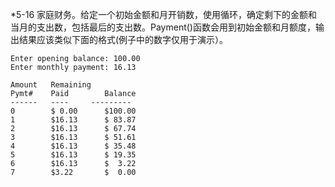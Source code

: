 *5-16
家庭财务。给定一个初始金额和月开销数，使用循环，确定剩下的金额和当月的支出数，包括最后的支出数。Payment()函数会用到初始金额和月额度，输出结果应该类似下面的格式(例子中的数字仅用于演示）。

    Enter opening balance: 100.00
    Enter monthly payment: 16.13
    
    Amount   Remaining
    Pymt#    Paid        Balance
    ------   ----     ---------
    0        $ 0.00      $100.00
    1        $16.13      $ 83.87
    2        $16.13      $ 67.74
    3        $16.13      $ 51.61
    4        $16.13      $ 35.48
    5        $16.13      $ 19.35
    6        $16.13      $  3.22
    7        $3.22       $  0.00
